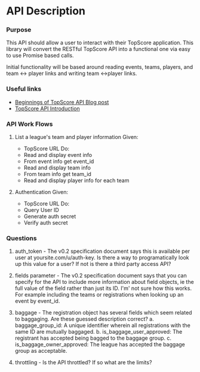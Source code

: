 API Description
===============

### Purpose

This API should allow a user to interact with their TopScore application. This library will convert the RESTful TopScore API into a functional one via easy to use Promise based calls.

Initial functionality will be based around reading events, teams, players, and team <-> player links and writing team <->player links.


### Useful links

* [Beginnings of TopScore API Blog post](https://usetopscore.com/p/the-beginnings-of-the-api)
* [TopScore API Introduction](https://docs.google.com/document/d/148SFmTpsdon5xoGpAeNCokrpaPKKOSDtrLNBHOIq5c4/edit)

### API Work Flows

1. List a league's team and player information
  Given:
    - TopScore URL
  Do:
    - Read and display event info
    - From event info get event_id
    - Read and display team info
    - From team info get team_id
    - Read and display player info for each team

2. Authentication
  Given:
    - TopScore URL
  Do:
    - Query User ID
    - Generate auth secret
    - Verify auth secret

### Questions

1. auth_token - The v0.2 specification document says this is available per user at yoursite.com/u/auth-key. Is there a way to programatically look up this value for a user? If not is there a third party access API?


2. fields parameter - The v0.2 specification document says that you can specify for the API to include more information about field objects, ie the full value of the field rather than just its ID. I'm' not sure how this works. For example including the teams or registrations when looking up an event by event_id.

3. baggage - The registration object has several fields which seem related to baggaging. Are these guessed description correct?
  a. baggage_group_id: A unique identifier wherein all registrations with the same ID are mutually baggaged.
  b. is_baggage_user_approved: The registrant has accepted being bagged to the baggage group.
  c. is_baggage_owner_approved: The league has accepted the baggage group as acceptable.

4. throttling - Is the API throttled? If so what are the limits?